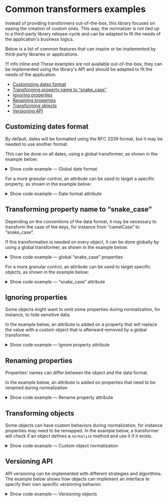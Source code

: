 # Common transformers examples

Instead of providing transformers out-of-the-box, this library focuses on easing
the creation of custom ones. This way, the normalizer is not tied up to a
third-party library release-cycle and can be adapted to fit the needs of the
application's business logics.

Below is a list of common features that can inspire or be implemented by
third-party libraries or applications.

!!! info inline end
    These examples are not available out-of-the-box, they can be implemented
    using the library's API and should be adapted to fit the needs of the
    application.

- [Customizing dates format](#customizing-dates-format)
- [Transforming property name to “snake_case”](#transforming-property-name-to-snake_case)
- [Ignoring properties](#ignoring-properties)
- [Renaming properties](#renaming-properties)
- [Transforming objects](#transforming-objects)
- [Versioning API](#versioning-api)

## Customizing dates format

By default, dates will be formatted using the RFC 3339 format, but it may be
needed to use another format. 

This can be done on all dates, using a global transformer, as shown in the
example below:

<details>
<summary>Show code example — Global date format</summary>

```php
(new \CuyZ\Valinor\MapperBuilder())
    ->registerTransformer(
        fn (\DateTimeInterface $date) => $date->format('Y/m/d')
    )
    ->normalizer(\CuyZ\Valinor\Normalizer\Format::array())
    ->normalize(
        new \My\App\Event(
            eventName: 'Release of legendary album',
            date: new \DateTimeImmutable('1971-11-08'),
        )
    );

// [
//     'eventName' => 'Release of legendary album',
//     'date' => '1971/11/08',
// ]
```
</details>

For a more granular control, an attribute can be used to target a specific
property, as shown in the example below:

<details>
<summary>Show code example — Date format attribute</summary>

```php
namespace My\App;

#[\CuyZ\Valinor\Normalizer\AsTransformer]
#[\Attribute(\Attribute::TARGET_PROPERTY)]
final class DateTimeFormat
{
    public function __construct(private string $format) {}

    public function normalize(\DateTimeInterface $date): string
    {
        return $date->format($this->format);
    }
}

final readonly class Event
{
    public function __construct(
        public string $eventName,
        #[\My\App\DateTimeFormat('Y/m/d')]
        public \DateTimeInterface $date,
    ) {}
}

(new \CuyZ\Valinor\MapperBuilder())
    ->normalizer(\CuyZ\Valinor\Normalizer\Format::array())
    ->normalize(
        new \My\App\Event(
            eventName: 'Release of legendary album',
            date: new \DateTimeImmutable('1971-11-08'),
        )
    );

// [
//     'eventName' => 'Release of legendary album',
//     'date' => '1971/11/08',
// ]
```
</details>

## Transforming property name to “snake_case”

Depending on the conventions of the data format, it may be necessary to
transform the case of the keys, for instance from “camelCase” to “snake_case”.

If this transformation is needed on every object, it can be done globally by
using a global transformer, as shown in the example below:

<details>
<summary>Show code example — global “snake_case” properties</summary>

```php
namespace My\App;

final class CamelToSnakeCaseTransformer
{
    public function __invoke(object $object, callable $next): mixed
    {
        $result = $next();

        if (! is_array($result)) {
            return $result;
        }

        $snakeCased = [];

        foreach ($result as $key => $value) {
            $newKey = strtolower(preg_replace('/[A-Z]/', '_$0', lcfirst($key)));

            $snakeCased[$newKey] = $value;
        }

        return $snakeCased;
    }
}

(new \CuyZ\Valinor\MapperBuilder())
    ->registerTransformer(new \My\App\CamelToSnakeCaseTransformer())
    ->normalizer(\CuyZ\Valinor\Normalizer\Format::array())
    ->normalize(
         new \My\App\User(
            name: 'John Doe',
            emailAddress: 'john.doe@example.com', 
            age: 42,
            country: new Country(
                name: 'France',
                countryCode: 'FR',
            ),
        )
    );

// [
//     'name' => 'John Doe',
//     'email_address' => 'john.doe@example', // snake_case
//     'age' => 42,
//     'country' => [
//         'name' => 'France',
//         'country_code' => 'FR', // snake_case
//     ],
// ]
```

</details>

For a more granular control, an attribute can be used to target specific
objects, as shown in the example below:

<details>
<summary>Show code example — “snake_case” attribute</summary>

```php
namespace My\App;

#[\CuyZ\Valinor\Normalizer\AsTransformer]
#[\Attribute(\Attribute::TARGET_CLASS)]
final class SnakeCaseProperties
{
    public function normalize(object $object, callable $next): array
    {
        $result = $next();

        if (! is_array($result)) {
            return $result;
        }

        $snakeCased = [];

        foreach ($result as $key => $value) {
            $newKey = strtolower(preg_replace('/[A-Z]/', '_$0', lcfirst($key)));

            $snakeCased[$newKey] = $value;
        }

        return $snakeCased;
    }
}

#[\My\App\SnakeCaseProperties]
final readonly class Country
{
    public function __construct(
        public string $name,
        public string $countryCode,
    ) {}
}

(new \CuyZ\Valinor\MapperBuilder())
    ->normalizer(\CuyZ\Valinor\Normalizer\Format::array())
    ->normalize(
        new \My\App\User(
            name: 'John Doe',
            emailAddress: 'john.doe@example.com',
            age: 42,
            country: new Country(
                name: 'France',
                countryCode: 'FR',
            ),
        )
    );

// [
//     'name' => 'John Doe',
//     'emailAddress' => 'john.doe@example', // camelCase
//     'age' => 42,
//     'country' => [
//         'name' => 'France',
//         'country_code' => 'FR', // snake_case
//     ],
// ]
```
</details>

## Ignoring properties

Some objects might want to omit some properties during normalization, for
instance, to hide sensitive data.

In the example below, an attribute is added on a property that will replace the
value with a custom object that is afterward removed by a global transformer. 

<details>
<summary>Show code example — Ignore property attribute</summary>

```php
namespace My\App;

#[\CuyZ\Valinor\Normalizer\AsTransformer]
#[\Attribute(\Attribute::TARGET_PROPERTY)]
final class Ignore
{
    public function normalize(mixed $value): IgnoredValue
    {
        return new \My\App\IgnoredValue();
    }
}

final class IgnoredValue
{
    public function __construct() {}
}

final readonly class User
{
    public function __construct(
        public string $name,
        #[\My\App\Ignore]
        public string $password,
    ) {}
}

(new \CuyZ\Valinor\MapperBuilder())
    ->registerTransformer(
        fn (object $value, callable $next) => array_filter(
            $next(),
            fn (mixed $value) => ! $value instanceof \My\App\IgnoredValue,
        ),
    )
    ->normalizer(\CuyZ\Valinor\Normalizer\Format::array())
    ->normalize(new \My\App\User(
        name: 'John Doe',
        password: 's3cr3t-p4$$w0rd')
    );

// ['name' => 'John Doe']
```
</details>

## Renaming properties

Properties' names can differ between the object and the data format.

In the example below, an attribute is added on properties that need to be
renamed during normalization

<details>
<summary>Show code example — Rename property attribute</summary>

```php
namespace My\App;

#[\CuyZ\Valinor\Normalizer\AsTransformer]
#[\Attribute(\Attribute::TARGET_PROPERTY)]
final class Rename
{
    public function __construct(private string $name) {}

    public function normalizeKey(): string
    {
        return $this->name;
    }
}

final readonly class Address
{
    public function __construct(
        public string $street,
        public string $zipCode,
        #[\My\App\Rename('town')]
        public string $city,
    ) {}
}

(new \CuyZ\Valinor\MapperBuilder())
    ->normalizer(\CuyZ\Valinor\Normalizer\Format::array())
    ->normalize(
        new Address(
            street: '221B Baker Street', 
            zipCode: 'NW1 6XE', 
            city: 'London', 
        )
    );

// [
//     'street' => '221B Baker Street',
//     'zipCode' => 'NW1 6XE',
//     'town' => 'London',
// ]
```
</details>

## Transforming objects

Some objects can have custom behaviors during normalization, for instance
properties may need to be remapped. In the example below, a transformer will
check if an object defines a `normalize` method and use it if it exists.

<details>
<summary>Show code example — Custom object normalization</summary>

```php
namespace My\App;

final readonly class Address
{
    public function __construct(
        public string $road,
        public string $zipCode,
        public string $town,
    ) {}

    public function normalize(): array
    {
        return [
            'street' => $this->road,
            'postalCode' => $this->zipCode,
            'city' => $this->town,
        ];
    }
}

(new \CuyZ\Valinor\MapperBuilder())
    ->registerTransformer(function (object $object, callable $next) {
        return method_exists($object, 'normalize')
            ? $object->normalize()
            : $next();
    })
    ->normalizer(\CuyZ\Valinor\Normalizer\Format::array())
    ->normalize(
        new \My\App\Address(
            road: '221B Baker Street',
            zipCode: 'NW1 6XE',
            town: 'London',
        ),
    );

// [
//     'street' => '221B Baker Street',
//     'postalCode' => 'NW1 6XE',
//     'city' => 'London',
// ]
```
</details>

## Versioning API

API versioning can be implemented with different strategies and algorithms. The
example below shows how objects can implement an interface to specify their own
specific versioning behavior.

<details>
<summary>Show code example — Versioning objects</summary>

```php
namespace My\App;

interface HasVersionedNormalization
{
    public function normalizeWithVersion(string $version): mixed;
}

final readonly class Address implements \My\App\HasVersionedNormalization
{
    public function __construct(
        public string $streetNumber,
        public string $streetName,
        public string $zipCode,
        public string $city,
    ) {}

    public function normalizeWithVersion(string $version): array
    {
        return match (true) {
            version_compare($version, '1.0.0', '<') => [
                // Street number and name are merged in a single property
                'street' => "$this->streetNumber, $this->streetName",
                'zipCode' => $this->zipCode,
                'city' => $this->city,
            ],
            default => get_object_vars($this),
        };
    }
}

function normalizeWithVersion(string $version): mixed
{
    return (new \CuyZ\Valinor\MapperBuilder())
        ->registerTransformer(
            fn (\My\App\HasVersionedNormalization $object) => $object->normalizeWithVersion($version)
        )
        ->normalizer(\CuyZ\Valinor\Normalizer\Format::array())
        ->normalize(
            new \My\App\Address(
                streetNumber: '221B',
                streetName: 'Baker Street',
                zipCode: 'NW1 6XE',
                city: 'London',
            )
        );
}

// Version can come for instance from HTTP request headers
$result_v0_4 = normalizeWithVersion('0.4');
$result_v1_8 = normalizeWithVersion('1.8');

// $result_v0_4 === [
//     'street' => '221B, Baker Street',
//     'zipCode' => 'NW1 6XE',
//     'city' => 'London',
// ]
// 
// $result_v1_8 === [
//     'streetNumber' => '221B',
//     'streetName' => 'Baker Street',
//     'zipCode' => 'NW1 6XE',
//     'city' => 'London',
// ]
```
</details>
